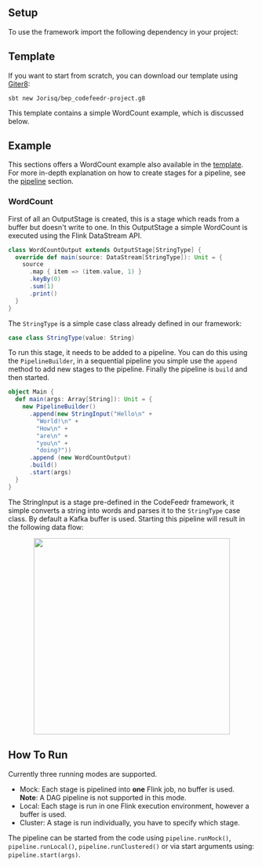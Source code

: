 ## Setup
To use the framework import the following dependency in your project: 

## Template
If you want to start from scratch, you can download our template using [Giter8](http://www.foundweekends.org/giter8/):

`sbt new Jorisq/bep_codefeedr-project.g8`

This template contains a simple WordCount example, which is discussed below.
## Example
This sections offers a WordCount example also available in the [template](#template). For more in-depth explanation on how to create stages for a pipeline, see the [pipeline](core/pipeline) section.
### WordCount
First of all an OutputStage is created, this is a stage which reads from a buffer but doesn't write to one. 
In this OutputStage a simple WordCount is executed using the Flink DataStream API.
```scala
class WordCountOutput extends OutputStage[StringType] {
  override def main(source: DataStream[StringType]): Unit = {
    source
      .map { item => (item.value, 1) }
      .keyBy(0)
      .sum(1)
      .print()
  }
}
```
The `StringType` is a simple case class already defined in our framework:

```scala
case class StringType(value: String)
```

To run this stage, it needs to be added to a pipeline. You can do this using the `PipelineBuilder`,
in a sequential pipeline you simple use the `append` method to add new stages to the pipeline.
Finally the pipeline is `build` and then started.

```scala
object Main {
  def main(args: Array[String]): Unit = {
    new PipelineBuilder()
      .append(new StringInput("Hello\n" +
        "World!\n" +
        "How\n" +
        "are\n" +
        "you\n" +
        "doing?"))
      .append (new WordCountOutput)
      .build()
      .start(args)
  }
}
```
The StringInput is a stage pre-defined in the CodeFeedr framework, it simple converts a string into words and parses it to the `StringType` case class.
By default a Kafka buffer is used. Starting this pipeline will result in the following data flow:
<p align="center"><img src="https://i.imgur.com/LOGmdK2.png" width="400"></p> 

## How To Run
Currently three running modes are supported.

- Mock: Each stage is pipelined into **one** Flink job, no buffer is used. <br>
**Note**: A DAG pipeline is not supported in this mode.
- Local: Each stage is run in one Flink execution environment, however a buffer is used.
- Cluster: A stage is run individually, you have to specify which stage. 

The pipeline can be started from the code using `pipeline.runMock()`, `pipeline.runLocal()`, `pipeline.runClustered()`
or via start arguments using: `pipeline.start(args)`. 